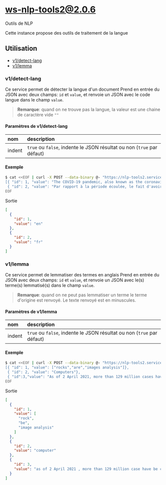# ws-nlp-tools2@2.0.6

Outils de NLP

Cette instance propose des outils de traitement de la langue

## Utilisation

- [v1/detect-lang](#v1%2fdetect-lang)
- [v1/lemma](#v1%2flemma)

### v1/detect-lang

Ce service permet de détecter la langue d'un document
Prend en entrée du JSON avec deux champs: `id` et `value`, et renvoie un JSON
avec le code langue dans le champ `value`.

> **Remarque**: quand on ne trouve pas la langue, la valeur est une chaine de caractère vide `""`

#### Paramètres de v1/detect-lang

| nom    | description                                                            |
|:-------|:-----------------------------------------------------------------------|
| indent | `true` ou `false`, indente le JSON résultat ou non (`true` par défaut) |

#### Exemple

```bash
$ cat <<EOF | curl -X POST --data-binary @- "https://nlp-tools2.services.inist.fr/v1/detect-lang"
[{ "id": 1, "value": "The COVID-19 pandemic, also known as the coronavirus pandemic, is an ongoing global pandemic of coronavirus disease 2019 (COVID-19) caused by severe acute respiratory syndrome coronavirus2 (SARS-CoV-2). It was first identified in December 2019 in Wuhan, China. The World Health Organization declared the outbreak a Public Health Emergency of International Concern on 20 January 2020, and later a pandemic on 11 March 2020. As of 2 April 2021, more than 129 million cases have been confirmed, with more than 2.82 million deaths attributed to COVID-19, making it one of the deadliest pandemics in history."},
 { "id": 2, "value": "Par rapport à la période écoulée, le fait d'avoir appris après coup que des circulaires imposaient de manière retroactive le retrait de jours de congés pour des personnes qui s'étaient mises en ASA pour cause de garde d'enfants m'a semblé particulièrement injuste et m'a mis vraiment en colère. J'aurais eu besoin de soutien à ce niveau là de la part du CNRS, car faire l'école à la maison était un travail à temps plein aussi nécessaire à la nation que mon travail au CNRS.Par rapport au satisfaction, j'ai trouvé que le télétravail me convenait bien."}]
EOF
```

Sortie

```json
[
  {
    "id": 1,
    "value": "en"
  },
  {
    "id": 2,
    "value": "fr"
  }
]
```

### v1/lemma

Ce service permet de lemmatiser des termes en anglais
Prend en entrée du JSON avec deux champs: `id` et `value`, et renvoie un JSON
avec le(s) terme(s) lemmatisé(s) dans le champ `value`.

> **Remarque**: quand on ne peut pas lemmatiser un terme le terme d'origine est renvoyé. Le texte renvoyé est en
> minuscules.

#### Paramètres de v1/lemma

| nom    | description                                                            |
|:-------|:-----------------------------------------------------------------------|
| indent | `true` ou `false`, indente le JSON résultat ou non (`true` par défaut) |

#### Exemple

```bash
$ cat <<EOF | curl -X POST --data-binary @- "https://nlp-tools2.services.inist.fr/v1/lemma"
[{ "id": 1, "value": ["rocks","are","images analysis"]},
 { "id": 2, "value": "Computers"},
 { "id":3,"value": "As of 2 April 2021, more than 129 million cases have been confirmed, with more than 2.82 million deaths attributed to COVID-19, making it one of the deadliest pandemics in history."}]
EOF
```

Sortie

```json
[
  {
    "id": 1,
    "value": [
      "rock",
      "be",
      "image analysis"
    ]
  },
  {
    "id": 2,
    "value": "computer"
  },
  {
    "id": 3,
    "value": "as of 2 April 2021 , more than 129 million case have be confirm , with more than 2.82 million death attribute to COVID-19 , make -PRON- one of the deadly pandemic in history ."
  }
]
```

